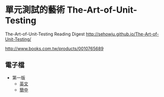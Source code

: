 # 單元測試的藝術 The-Art-of-Unit-Testing

The-Art-of-Unit-Testing Reading Digest http://sehowju.github.io/The-Art-of-Unit-Testing/

<http://www.books.com.tw/products/0010765689>

## 電子檔

* 第一版
  * [英文](https://drive.google.com/file/d/1ELqW7fPmz6SgeqZr6AB-u9upUa2Ua_SL/view?usp=sharing)
  * [簡中](https://drive.google.com/file/d/1RG_sc_ku-2Uyg8rBO8IdQ0D2mSNC2b1V/view?usp=sharing)
